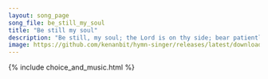 ```yaml
---
layout: song_page
song_file: be_still_my_soul
title: "Be still my soul"
description: "Be still, my soul; the Lord is on thy side; bear patiently the cross of grief or pain; leave to thy God to order and provide; in every change he faith... theist 4part acapella 3verse musicbyother textbyother"
image: https://github.com/kenanbit/hymn-singer/releases/latest/download/be_still_my_soul-trad.png
---
```


{% include choice_and_music.html %}